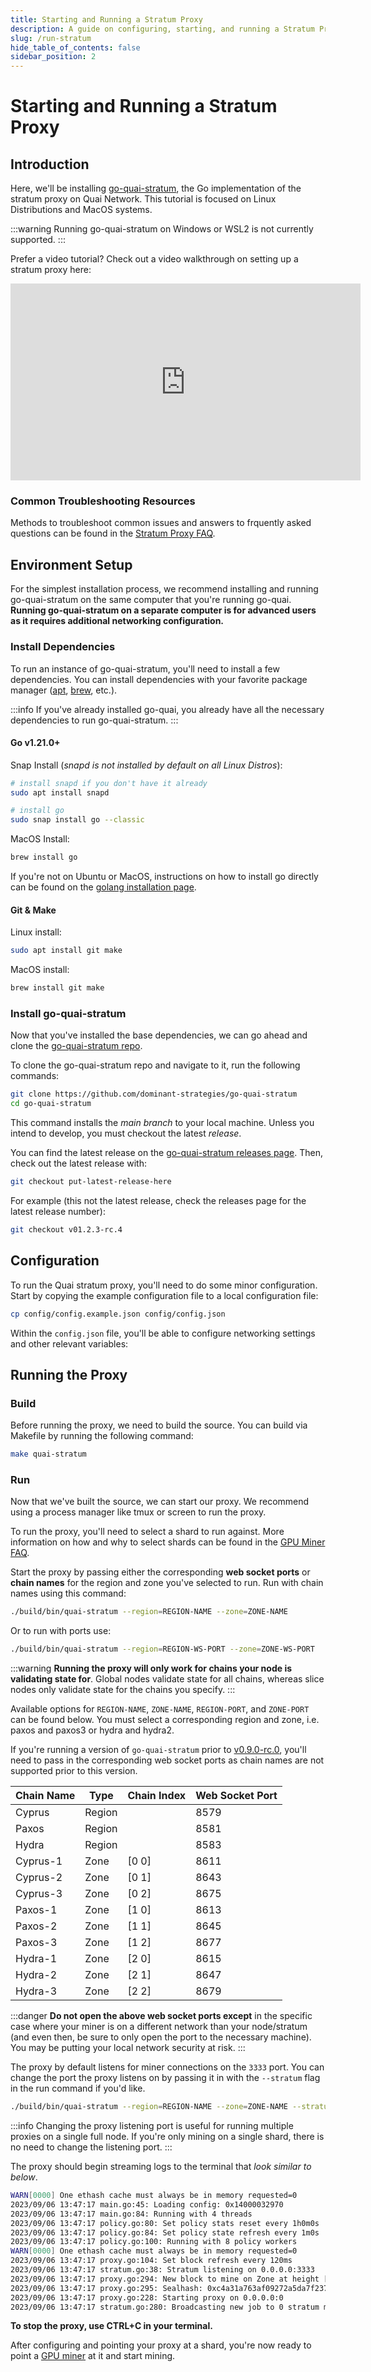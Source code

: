 ```yaml
---
title: Starting and Running a Stratum Proxy
description: A guide on configuring, starting, and running a Stratum Proxy.
slug: /run-stratum
hide_table_of_contents: false
sidebar_position: 2
---
```


# Starting and Running a Stratum Proxy

## Introduction

Here, we'll be installing [go-quai-stratum](https://github.com/dominant-strategies/go-quai-stratum), the Go implementation of the stratum proxy on Quai Network. This tutorial is focused on Linux Distributions and MacOS systems.

:::warning
Running go-quai-stratum on Windows or WSL2 is not currently supported.
:::

Prefer a video tutorial? Check out a video walkthrough on setting up a stratum proxy here:

<iframe
	width='560'
	height='315'
	src='https://www.youtube.com/embed/wiPtdLRj6nQ'
	title='YouTube video player'
	frameborder='0'
	allow='accelerometer; autoplay; clipboard-write; encrypted-media; gyroscope; picture-in-picture; web-share'
	allowfullscreen
></iframe>

### Common Troubleshooting Resources

Methods to troubleshoot common issues and answers to frquently asked questions can be found in the [Stratum Proxy FAQ](../stratum-faq/stratum-faq.md).

## Environment Setup

For the simplest installation process, we recommend installing and running go-quai-stratum on the same computer that you're running go-quai. **Running go-quai-stratum on a separate computer is for advanced users as it requires additional networking configuration.**

### Install Dependencies

To run an instance of go-quai-stratum, you'll need to install a few dependencies. You can install dependencies with your favorite package manager ([apt](https://ubuntu.com/server/docs/package-management), [brew](https://brew.sh/), etc.).

:::info
If you've already installed go-quai, you already have all the necessary dependencies to run go-quai-stratum.
:::

#### Go v1.21.0+

Snap Install (*snapd is not installed by default on all Linux Distros*):

```bash
# install snapd if you don't have it already
sudo apt install snapd

# install go
sudo snap install go --classic
```

MacOS Install:

```bash
brew install go
```

If you're not on Ubuntu or MacOS, instructions on how to install go directly can be found on the [golang installation page](https://go.dev/doc/install).

#### Git & Make

Linux install:

```bash
sudo apt install git make
```

MacOS install:

```bash
brew install git make
```

### Install go-quai-stratum

Now that you've installed the base dependencies, we can go ahead and clone the [go-quai-stratum repo](https://github.com/dominant-strategies/go-quai-stratum).

To clone the go-quai-stratum repo and navigate to it, run the following commands:

```bash
git clone https://github.com/dominant-strategies/go-quai-stratum
cd go-quai-stratum
```

This command installs the *main branch* to your local machine. Unless you intend to develop, you must checkout the latest *release*.

You can find the latest release on the [go-quai-stratum releases page](https://github.com/dominant-strategies/go-quai-stratum/tags). Then, check out the latest release with:

```bash
git checkout put-latest-release-here
```

For example (this not the latest release, check the releases page for the latest release number):

```bash
git checkout v01.2.3-rc.4 
```

## Configuration

To run the Quai stratum proxy, you'll need to do some minor configuration. Start by copying the example configuration file to a local configuration file:

```bash
cp config/config.example.json config/config.json
```

Within the `config.json` file, you'll be able to configure networking settings and other relevant variables:

## Running the Proxy

### Build

Before running the proxy, we need to build the source. You can build via Makefile by running the following command:

```bash
make quai-stratum
```

### Run

Now that we've built the source, we can start our proxy. We recommend using a process manager like tmux or screen to run the proxy.

To run the proxy, you'll need to select a shard to run against. More information on how and why to select shards can be found in the [GPU Miner FAQ](../../mining/gpu-miner/gpu-miner-faq/gpu-miner-faq.md).

Start the proxy by passing either the corresponding **web socket ports** or **chain names** for the region and zone you've selected to run. Run with chain names using this command:

```bash
./build/bin/quai-stratum --region=REGION-NAME --zone=ZONE-NAME
```

Or to run with ports use:

```sh
./build/bin/quai-stratum --region=REGION-WS-PORT --zone=ZONE-WS-PORT
```

:::warning
**Running the proxy will only work for chains your node is validating state for**. Global nodes validate state for all chains, whereas slice nodes only validate state for the chains you specify.
:::

Available options for `REGION-NAME`, `ZONE-NAME`, `REGION-PORT`, and `ZONE-PORT` can be found below. You must select a corresponding region and zone, i.e. paxos and paxos3 or hydra and hydra2.

If you're running a version of `go-quai-stratum` prior to [v0.9.0-rc.0](https://github.com/dominant-strategies/go-quai-stratum/releases/tag/v0.9.0-rc.0), you'll need to pass in the corresponding web socket ports as chain names are not supported prior to this version.

| Chain Name | Type   | Chain Index | Web Socket Port |
| ---------- | ------ | ----------- | --------------- |
| Cyprus     | Region |             | 8579            |
| Paxos      | Region |             | 8581            |
| Hydra      | Region |             | 8583            |
| Cyprus-1   | Zone   | [0 0]       | 8611            |
| Cyprus-2   | Zone   | [0 1]       | 8643            |
| Cyprus-3   | Zone   | [0 2]       | 8675            |
| Paxos-1    | Zone   | [1 0]       | 8613            |
| Paxos-2    | Zone   | [1 1]       | 8645            |
| Paxos-3    | Zone   | [1 2]       | 8677            |
| Hydra-1    | Zone   | [2 0]       | 8615            |
| Hydra-2    | Zone   | [2 1]       | 8647            |
| Hydra-3    | Zone   | [2 2]       | 8679            |

:::danger
**Do not open the above web socket ports except** in the specific case where your miner is on a different network than your node/stratum (and even then, be sure to only open the port to the necessary machine). You may be putting your local network security at risk.
:::

The proxy by default listens for miner connections on the `3333` port. You can change the port the proxy listens on by passing it in with the `--stratum` flag in the run command if you'd like.

```bash
./build/bin/quai-stratum --region=REGION-NAME --zone=ZONE-NAME --stratum=LISTENING-PORT
```

:::info
Changing the proxy listening port is useful for running multiple proxies on a single full node. If you're only mining on a single shard, there is no need to change the listening port.
:::

The proxy should begin streaming logs to the terminal that *look similar to below*.

```bash
WARN[0000] One ethash cache must always be in memory requested=0
2023/09/06 13:47:17 main.go:45: Loading config: 0x14000032970
2023/09/06 13:47:17 main.go:84: Running with 4 threads
2023/09/06 13:47:17 policy.go:80: Set policy stats reset every 1h0m0s
2023/09/06 13:47:17 policy.go:84: Set policy state refresh every 1m0s
2023/09/06 13:47:17 policy.go:100: Running with 8 policy workers
WARN[0000] One ethash cache must always be in memory requested=0
2023/09/06 13:47:17 proxy.go:104: Set block refresh every 120ms
2023/09/06 13:47:17 stratum.go:38: Stratum listening on 0.0.0.0:3333
2023/09/06 13:47:17 proxy.go:294: New block to mine on Zone at height [1 1 1]
2023/09/06 13:47:17 proxy.go:295: Sealhash: 0xc4a31a763af09272a5da7f237978f5e0ead1e409c1e19a034ff8e40e7d727561
2023/09/06 13:47:17 proxy.go:228: Starting proxy on 0.0.0.0:0
2023/09/06 13:47:17 stratum.go:280: Broadcasting new job to 0 stratum miners
```

**To stop the proxy, use CTRL+C in your terminal.**

After configuring and pointing your proxy at a shard, you're now ready to point a [GPU miner](../../mining/gpu-miner/gpu-miner.md) at it and start mining.